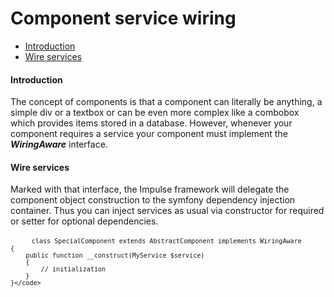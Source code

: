 <h1 class="doc-title">Component service wiring</h1>

- [Introduction](#introduction)
- [Wire services](#wire-services)

<h4><a id="#introduction">Introduction</a></h4>

The concept of components is that a component can literally be anything, a simple div or a textbox or can be even more complex like a combobox which provides items stored in a database.
However, whenever your component requires a service your component must implement the **_WiringAware_** interface.

<h4><a id="#wire-services">Wire services</a></h4>

Marked with that interface, the Impulse framework will delegate the component object construction to the symfony dependency injection container. Thus you can inject services as usual via constructor for required or setter for optional dependencies.

<div class="code-header">
	<div class="container-fluid">
		<div class="row">
          <div class="button red"></div>
          <div class="button yellow"></div>
          <div class="button green"></div>
        </div>
    </div>
</div>
<pre class="code-white language-php">
	<code class="imp-code language-php"><?php
	namespace App\UI\Components;
    use Impulse\ImpulseBundle\UI\Components\AbstractComponent;
    use Impulse\ImpulseBundle\Components\WiringAware;
    use App\Services\MyService;

    class SpecialComponent extends AbstractComponent implements WiringAware
    {
        public function __construct(MyService $service) 
        {
            // initialization
        }
	}</code>
</pre>
